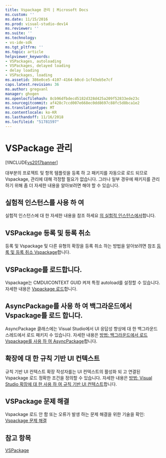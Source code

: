 ```yaml
---
title: Vspackage 관리 | Microsoft Docs
ms.custom: ''
ms.date: 11/15/2016
ms.prod: visual-studio-dev14
ms.reviewer: ''
ms.suite: ''
ms.technology:
- vs-ide-sdk
ms.tgt_pltfrm: ''
ms.topic: article
helpviewer_keywords:
- VSPackages, autoloading
- VSPackages, delayed loading
- delay loading
- VSPackages, loading
ms.assetid: 386e0ce5-4107-4164-b0cd-1cf43eb5e7cf
caps.latest.revision: 36
ms.author: gregvanl
manager: ghogen
ms.openlocfilehash: 8cb96dfbdecd5182d328d425a209f52833ede23c
ms.sourcegitcommit: af428c7ccd007e668ec0dd8697c88fc5d8bca1e2
ms.translationtype: MT
ms.contentlocale: ko-KR
ms.lasthandoff: 11/16/2018
ms.locfileid: "51781597"
---
```

# <a name="managing-vspackages"></a>VSPackage 관리
[!INCLUDE[vs2017banner](../includes/vs2017banner.md)]

대부분의 프로젝트 및 항목 템플릿을 등록 하 고 패키지를 자동으로 로드 되므로 Vspackage, 관리에 대해 걱정할 필요가 없습니다. 그러나 일부 경우에 패키지를 관리 하기 위해 좀 더 자세한 내용을 알아보려면 해야 할 수 있습니다.  
  
## <a name="using-the-experimental-instance"></a>실험적 인스턴스를 사용 하 여  
 실험적 인스턴스에 대 한 자세한 내용을 참조 하세요 [의 실험적 인스턴스에서](../extensibility/the-experimental-instance.md)합니다.  
  
## <a name="registering-and-unregistering-vspackages"></a>VSPackage 등록 및 등록 취소  
 등록 및 Vspackage 및 다른 유형의 확장을 등록 취소 하는 방법을 알아보려면 참조 [등록 및 등록 취소 Vspackage](../extensibility/registering-and-unregistering-vspackages.md)합니다.  
  
## <a name="loading-a-vspackage"></a>VSPackage를 로드합니다.  
 Vspackage는 CMDUICONTEXT GUID 켜져 특정 autoload를 설정할 수 있습니다. 자세한 내용은 [Vspackage 로드](../extensibility/loading-vspackages.md)합니다.  
  
## <a name="using-asyncpackage-to-load-vspackages-in-the-background"></a>AsyncPackage를 사용 하 여 백그라운드에서 Vspackage를 로드 합니다.  
 AsyncPackage 클래스에는 Visual Studio에서 UI 응답성 향상에 대 한 백그라운드 스레드에서 로드 패키지 수 있습니다. 자세한 내용은 [방법: 백그라운드에서 로드 Vspackage를 사용 하 여 AsyncPackage](../extensibility/how-to-use-asyncpackage-to-load-vspackages-in-the-background.md)합니다.  
  
## <a name="rule-based-ui-context-for-extensions"></a>확장에 대 한 규칙 기반 UI 컨텍스트  
 규칙 기반 UI 컨텍스트 확장 작성자를는 UI 컨텍스트의 활성화 되 고 연결된 Vspackage 로드 정확한 조건을 정의할 수 있습니다. 자세한 내용은 [방법: Visual Studio 확장에 대 한 사용 하 여 규칙 기반 UI 컨텍스트](../extensibility/how-to-use-rule-based-ui-context-for-visual-studio-extensions.md)합니다.  
  
## <a name="troubleshooting-vspackages"></a>VSPackage 문제 해결  
 Vspackage 로드 안 함 또는 오류가 발생 하는 문제 해결을 위한 기술을 확인: [Vspackage 문제 해결](../extensibility/troubleshooting-vspackages.md)  
  
## <a name="see-also"></a>참고 항목  
 [VSPackage](../extensibility/internals/vspackages.md)

